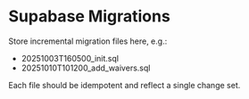 # Supabase Migrations

Store incremental migration files here, e.g.:
- 20251003T160500_init.sql
- 20251010T101200_add_waivers.sql

Each file should be idempotent and reflect a single change set.
